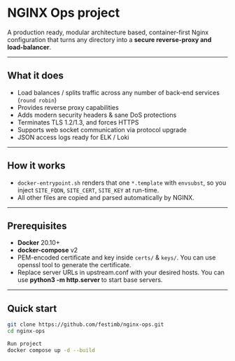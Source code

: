 # NGINX Ops project

A production ready, modular architecture based, container-first Nginx configuration that turns any directory into a **secure reverse-proxy and load-balancer**.

---

## What it does

* Load balances / splits traffic across any number of back-end services (`round robin`)
* Provides reverse proxy capabilities
* Adds modern security headers & sane DoS protections
* Terminates TLS 1.2/1.3, and forces HTTPS
* Supports web socket communication via protocol upgrade
* JSON access logs ready for ELK / Loki

---



## How it works

* `docker-entrypoint.sh` renders that one `*.template` with `envsubst`, so you inject `SITE_FQDN`, `SITE_CERT`, `SITE_KEY` at run-time.  
* All other files are copied and parsed automatically by NGINX.

---



## Prerequisites

* **Docker** 20.10+  
* **docker-compose** v2  
* PEM-encoded certificate and key inside `certs/` & `keys/`. You can use openssl tool to generate the certificate.
* Replace server URLs in upstream.conf with your desired hosts. You can use **python3 -m http.server <port>** to start base servers.

---

## Quick start

```bash
git clone https://github.com/festimb/nginx-ops.git
cd nginx-ops

Run project
docker compose up -d --build


